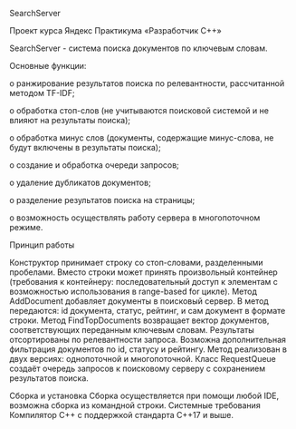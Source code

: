 SearchServer

Проект курса Яндекс Практикума «Разработчик С++»

SearchServer  -  система поиска документов по ключевым словам.

Основные функции:

o	ранжирование результатов поиска по релевантности, рассчитанной методом TF-IDF;

o	обработка стоп-слов (не учитываются поисковой системой и не влияют на результаты поиска);

o	обработка минус слов (документы, содержащие минус-слова, не будут включены в результаты поиска);

o	создание и обработка очереди запросов;

o	удаление дубликатов документов;

o	разделение результатов поиска на страницы;

o	возможность осуществлять работу сервера в многопоточном режиме.

Принцип работы

Конструктор принимает строку со стоп-словами, разделенными пробелами. Вместо строки может принять произвольный контейнер (требования к контейнеру: последовательный доступ к элементам с возможностью использования в range-based for цикле).
Метод AddDocument добавляет документы в поисковый сервер. В метод передаются: id документа, статус, рейтинг, и сам документ в формате строки. 
Метод FindTopDocuments возвращает вектор документов, соответствующих переданным ключевым словам. Результаты отсортированы по релевантности запроса. Возможна дополнительная фильтрация документов по id, статусу и рейтингу. Метод реализован в двух версиях: однопоточной и многопоточной.
Класс RequestQueue создаёт очередь запросов к поисковому серверу с сохранением результатов поиска.

Сборка и установка
Сборка осуществляется при помощи любой IDE, возможна сборка из командной строки.
Системные требования
Компилятор С++ с поддержкой стандарта С++17 и выше.






